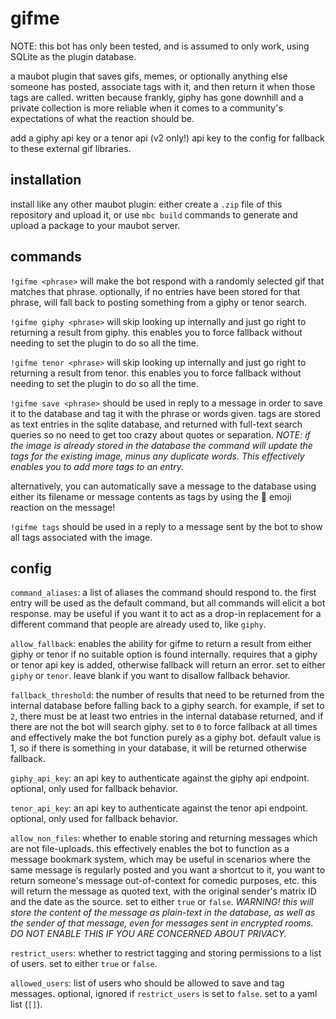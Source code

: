 # gifme

NOTE: this bot has only been tested, and is assumed to only work, using SQLite as the plugin database.

a maubot plugin that saves gifs, memes, or optionally anything else someone has posted, associate tags with it, and then
return it when those tags are called. written because frankly, giphy has gone downhill and a private collection is more
reliable when it comes to a community's expectations of what the reaction should be.

add a giphy api key or a tenor api (v2 only!) api key to the config for fallback to these external gif libraries.

## installation

install like any other maubot plugin: either create a `.zip` file of this repository and upload it, or use `mbc build`
commands to generate and upload a package to your maubot server.

## commands

`!gifme <phrase>` will make the bot respond with a randomly selected gif that matches that phrase. optionally, if no
entries have been stored for that phrase, will fall back to posting something from a giphy or tenor search.

`!gifme giphy <phrase>` will skip looking up internally and just go right to returning a result from giphy. this enables
you to force fallback without needing to set the plugin to do so all the time.

`!gifme tenor <phrase>` will skip looking up internally and just go right to returning a result from tenor. this enables
you to force fallback without needing to set the plugin to do so all the time.

`!gifme save <phrase>` should be used in reply to a message in order to save it to the database and tag it with the
phrase or words given. tags are stored as text entries in the sqlite database, and returned with full-text search
queries so no need to get too crazy about quotes or separation. _NOTE: if the image is already stored in the database
the command will update the tags for the existing image, minus any duplicate words. This effectively enables you to add
more tags to an entry._

alternatively, you can automatically save a message to the database using either its filename or message contents as
tags by using the 💾 emoji reaction on the message!

`!gifme tags` should be used in a reply to a message sent by the bot to show all tags associated with the image.

## config

`command_aliases`: a list of aliases the command should respond to. the first entry will be used as the default command,
but all commands will elicit a bot response. may be useful if you want it to act as a drop-in replacement for a
different command that people are already used to, like `giphy`.

`allow_fallback`: enables the ability for gifme to return a result from either giphy or tenor if no suitable option is
found internally. requires that a giphy or tenor api key is added, otherwise fallback will return an error. set to
either `giphy` or `tenor`. leave blank if you want to disallow fallback behavior.

`fallback_threshold`: the number of results that need to be returned from the internal database before falling back to a
giphy search. for example, if set to `2`, there must be at least two entries in the internal database returned, and if
there are not the bot will search giphy. set to `0` to force fallback at all times and effectively make the bot function
purely as a giphy bot. default value is 1, so if there is something in your database, it will be returned otherwise
fallback.

`giphy_api_key`: an api key to authenticate against the giphy api endpoint. optional, only used for fallback behavior.

`tenor_api_key`: an api key to authenticate against the tenor api endpoint. optional, only used for fallback behavior.

`allow_non_files`: whether to enable storing and returning messages which are not file-uploads. this effectively enables
the bot to function as a message bookmark system, which may be useful in scenarios where the same message is regularly
posted and you want a shortcut to it, you want to return someone's message out-of-context for comedic purposes, etc.
this will return the message as quoted text, with the original sender's matrix ID and the date as the source. set to
either `true` or `false`. *WARNING! this will store the content of the message as plain-text in the database, as well as
the sender of that message, even for messages sent in encrypted rooms. DO NOT ENABLE THIS IF YOU ARE CONCERNED ABOUT PRIVACY.*

`restrict_users`: whether to restrict tagging and storing permissions to a list of users. set to either `true` or
`false`.

`allowed_users`: list of users who should be allowed to save and tag messages. optional, ignored if `restrict_users` is
set to `false`. set to a yaml list (`[]`).
